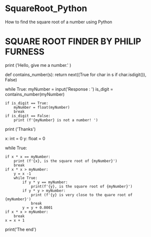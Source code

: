 # SquareRoot_Python
How to find the square root of a number using Python

# SQUARE ROOT FINDER BY PHILIP FURNESS

print ('Hello, give me a number.' )


def contains_number(s):
    return next((True for char in s if char.isdigit()), False)

while True:
    myNumber = input('Response : ')
    is_digit = contains_number(myNumber)


    if is_digit == True:
        myNumber = float(myNumber)
        break
    if is_digit == False:
        print (f'{myNumber} is not a number! ')

print ('Thanks')

x: int = 0
y: float = 0

while True:

    if x * x == myNumber:
        print (f'{x}, is the square root of {myNumber}')
        break
    if x * x > myNumber:
        y = x -1
        while True:
            if y * y == myNumber:
                print(f'{y}, is the square root of {myNumber}')
            if y * y > myNumber:
                print (f'{y} is very close to the quare root of {myNumber}')
                break
            y = y + 0.0001
    if x * x > myNumber:
        break
    x = x + 1

print('The end')

